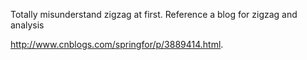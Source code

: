 
Totally misunderstand zigzag at first.   Reference a blog for zigzag and analysis

http://www.cnblogs.com/springfor/p/3889414.html.   

